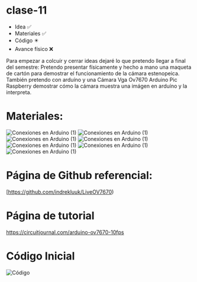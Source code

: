 # clase-11
* Idea :white_check_mark:
* Materiales :white_check_mark:
* Código  	 :eight_pointed_black_star:
* Avance físico	 :x:

Para empezar a colcuír y cerrar ideas dejaré lo que pretendo llegar a final del semestre:
Pretendo presentar físicamente y hecho a mano una maqueta de cartón para demostrar el funcionamiento de la cámara estenopeica. También pretendo con arduíno y una Cámara Vga Ov7670 Arduino Pic Raspberry demostrar cómo la cámara muestra una imágen en arduíno y la interpreta.

# Materiales:
![Conexiones en Arduino (1)](https://github.com/isigoycoolea/dis145/blob/main/estudiantes/isigoycoolea/clase-11/arduino)
![Conexiones en Arduino (1)](https://github.com/isigoycoolea/dis145/blob/main/estudiantes/isigoycoolea/clase-11/arduino%20nano)
![Conexiones en Arduino (1)](https://github.com/isigoycoolea/dis145/blob/main/estudiantes/isigoycoolea/clase-11/cables)
![Conexiones en Arduino (1)](https://github.com/isigoycoolea/dis145/blob/main/estudiantes/isigoycoolea/clase-11/c%C3%A1mara)
![Conexiones en Arduino (1)](https://github.com/isigoycoolea/dis145/blob/main/estudiantes/isigoycoolea/clase-11/pantalla)
![Conexiones en Arduino (1)](https://github.com/isigoycoolea/dis145/blob/main/estudiantes/isigoycoolea/clase-11/protoboard)
![Conexiones en Arduino (1)](https://github.com/isigoycoolea/dis145/blob/main/estudiantes/isigoycoolea/clase-11/resistencias)

# Página de Github referencial:
[https://github.com/indrekluuk/LiveOV7670)
# Página de tutorial 
https://circuitjournal.com/arduino-ov7670-10fps
# Código Inicial
![Código](https://github.com/isigoycoolea/dis145/blob/main/estudiantes/isigoycoolea/clase-11/C%C3%B3digo.png)
